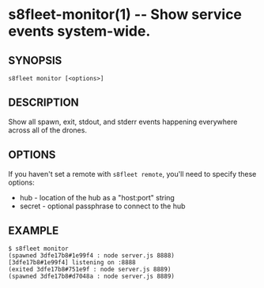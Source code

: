 s8fleet-monitor(1) -- Show service events system-wide.
====================================================

## SYNOPSIS

    s8fleet monitor [<options>]

## DESCRIPTION

Show all spawn, exit, stdout, and stderr events happening everywhere across all
of the drones.

## OPTIONS

If you haven't set a remote with `s8fleet remote`, you'll need to specify these
options:

* hub - location of the hub as a "host:port" string
* secret - optional passphrase to connect to the hub

## EXAMPLE

    $ s8fleet monitor
    (spawned 3dfe17b8#1e99f4 : node server.js 8888)
    [3dfe17b8#1e99f4] listening on :8888
    (exited 3dfe17b8#751e9f : node server.js 8889)
    (spawned 3dfe17b8#d7048a : node server.js 8889)
